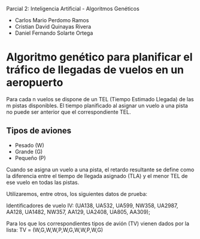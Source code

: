 Parcial 2: Inteligencia Artificial - Algoritmos Genéticos

- Carlos Mario Perdomo Ramos
- Cristian David Quinayas Rivera
- Daniel Fernando Solarte Ortega

# Algoritmo genético para planificar el tráfico de llegadas de vuelos en un aeropuerto

Para cada n vuelos se dispone de un TEL (Tiempo Estimado Llegada) de las m pistas disponibles. El tiempo planificado al asignar un vuelo a una pista no puede ser anterior que el correspondiente TEL.

## Tipos de aviones
- Pesado (W)
- Grande (G)
- Pequeño (P)

Cuando se asigna un vuelo a una pista, el retardo resultante se define como la diferencia entre el tiempo de llegada asignado (TLA) y el menor TEL de ese vuelo en todas las pistas.

Utilizaremos, entre otros, los siguientes datos de prueba:

Identificadores de vuelo IV: (UA138, UA532, UA599, NW358, UA2987, AA128, UA1482, NW357, AA129, UA2408, UA805, AA309);

Para los que los correspondientes tipos de avión (TV) vienen dados por la lista: TV = (W,G,W,W,P,W,G,W,W,P,W,G)